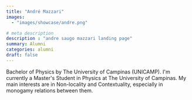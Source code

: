 ```yaml
---
title: "André Mazzari"
images: 
  - "images/showcase/andre.png"

# meta description
description : "andre saugo mazzari landing page"
summary: Alumni
categories: alumni
draft: false
---
```


Bachelor of Physics by The University of Campinas (UNICAMP). I'm currently a Master's Student in Physics at The University of Campinas. My main interests are in Non-locality and Contextuality, especially in monogamy relations between them.
